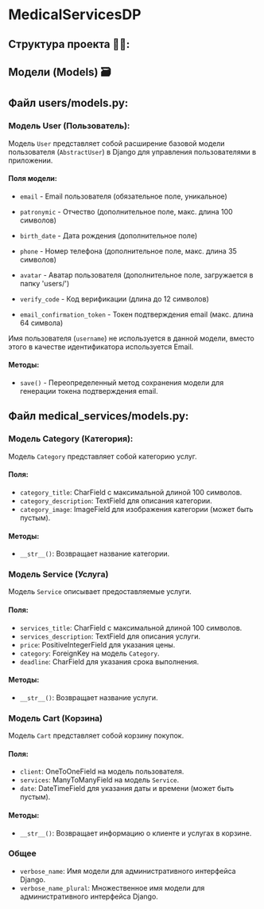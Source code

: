 # MedicalServicesDP

## Структура проекта 🧑‍💻:

## Модели (Models) 🗃️
## Файл users/models.py:
### Модель User (Пользователь):
Модель `User` представляет собой расширение базовой модели пользователя (`AbstractUser`) в Django для управления пользователями в приложении.

#### Поля модели:

- `email` - Email пользователя (обязательное поле, уникальное)
- `patronymic` - Отчество (дополнительное поле, макс. длина 100 символов)
- `birth_date` - Дата рождения (дополнительное поле)
- `phone` - Номер телефона (дополнительное поле, макс. длина 35 символов)
- `avatar` - Аватар пользователя (дополнительное поле, загружается в папку 'users/')

- `verify_code` - Код верификации (длина до 12 символов)
- `email_confirmation_token` - Токен подтверждения email (макс. длина 64 символа)

Имя пользователя (`username`) не используется в данной модели, вместо этого в качестве идентификатора используется Email.

#### Методы:

- `save()` - Переопределенный метод сохранения модели для генерации токена подтверждения email.

## Файл medical_services/models.py:
### Модель Category (Категория):
Модель `Category` представляет собой категорию услуг.

#### Поля:
- `category_title`: CharField с максимальной длиной 100 символов.
- `category_description`: TextField для описания категории.
- `category_image`: ImageField для изображения категории (может быть пустым).
  
#### Методы:
- `__str__()`: Возвращает название категории.

### Модель Service (Услуга)
Модель `Service` описывает предоставляемые услуги.

#### Поля:
- `services_title`: CharField с максимальной длиной 100 символов.
- `services_description`: TextField для описания услуги.
- `price`: PositiveIntegerField для указания цены.
- `category`: ForeignKey на модель `Category`.
- `deadline`: CharField для указания срока выполнения.

#### Методы:
- `__str__()`: Возвращает название услуги.

### Модель Cart (Корзина)
Модель `Cart` представляет собой корзину покупок.

#### Поля:
- `client`: OneToOneField на модель пользователя.
- `services`: ManyToManyField на модель `Service`.
- `date`: DateTimeField для указания даты и времени (может быть пустым).

#### Методы:
- `__str__()`: Возвращает информацию о клиенте и услугах в корзине.

### Общее
- `verbose_name`: Имя модели для административного интерфейса Django.
- `verbose_name_plural`: Множественное имя модели для административного интерфейса Django.

